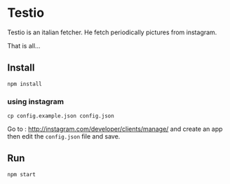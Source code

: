 # Testio  

Testio is an italian fetcher. He fetch periodically pictures from instagram.

That is all...

## Install

`npm install`

### using instagram

`cp config.example.json config.json`

Go to : http://instagram.com/developer/clients/manage/ and create an app then edit the `config.json` file and save.

## Run

`npm start`

